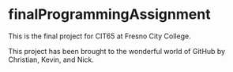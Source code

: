 finalProgrammingAssignment
============================

This is the final project for CIT65 at Fresno City College. 

This project has been brought to the wonderful world of GitHub by Christian, Kevin, and Nick. 
